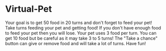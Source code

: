 # Virtual-Pet

Your goal is to get 50 food in 20 turns and don't forget to feed your pet! Take turns feeding your pet and getting food! If you don't have enough food to feed your pet then you will lose. Your pet uses 3 food per turn. You can get 10 food but be careful as it may take 3 to 5 turns! The "Take a chance" button can give or remove food and will take a lot of turns. Have fun!
